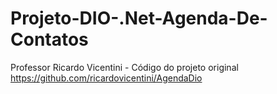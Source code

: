 # Projeto-DIO-.Net-Agenda-De-Contatos
Professor Ricardo Vicentini - Código do projeto original https://github.com/ricardovicentini/AgendaDio

